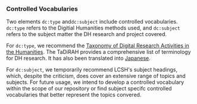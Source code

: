 ### Controlled Vocabularies

Two elements `dc:type` and`dc:subject` include controlled vocabularies. `dc:type` refers to the Digitial Humanities methods used, and `dc:subject` refers to the subject matter the DH research and project covered. 

For `dc:type`, we recommend the [Taxonomy of Digital Research Activities in the Humanities](https://vocabs.dariah.eu/tadirah/en/). The TaDiRAH provides a comprehensive list of terminology for DH research. It has also been translated into [Japanese](https://github.com/dhtaxonomy/TaDiRAH/blob/master/jpn/readme.md).

For `dc:subject`, we temporarily recommend LCSH's subject headings, which, despite the criticism, does cover an extensive range of topics and subjects. For future usage, we intend to develop a controlled vocabulary within the scope of our repository or find subject specifc controlled vocabularies that better represent the topics convered. 

